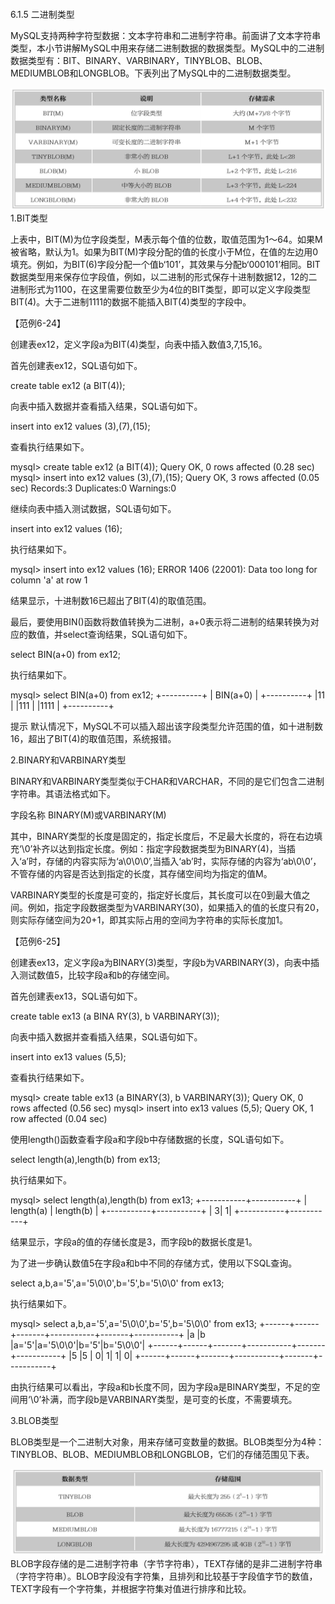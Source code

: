 #### 
  6.1.5 二进制类型


MySQL支持两种字符型数据：文本字符串和二进制字符串。前面讲了文本字符串类型，本小节讲解MySQL中用来存储二进制数据的数据类型。MySQL中的二进制数据类型有：BIT、BINARY、VARBINARY，TINYBLOB、BLOB、MEDIUMBLOB和LONGBLOB。下表列出了MySQL中的二进制数据类型。

![Figure-0155-151.jpg](../images/Figure-0155-151.jpg)
1.BIT类型

上表中，BIT(M)为位字段类型，M表示每个值的位数，取值范围为1～64。如果M被省略，默认为1。如果为BIT(M)字段分配的值的长度小于M位，在值的左边用0填充。例如，为BIT(6)字段分配一个值b‘101’，其效果与分配b‘000101’相同。BIT数据类型用来保存位字段值，例如，以二进制的形式保存十进制数据12，12的二进制形式为1100，在这里需要位数至少为4位的BIT类型，即可以定义字段类型BIT(4)。大于二进制1111的数据不能插入BIT(4)类型的字段中。

【范例6-24】

创建表ex12，定义字段a为BIT(4)类型，向表中插入数值3,7,15,16。

首先创建表ex12，SQL语句如下。

&#13;
    create table ex12 (a BIT(4));&#13;

向表中插入数据并查看插入结果，SQL语句如下。

&#13;
    insert into ex12 values (3),(7),(15);&#13;

查看执行结果如下。

&#13;
    mysql> create table ex12 (a BIT(4));&#13;
    Query OK, 0 rows affected (0.28 sec)&#13;
    mysql> insert into ex12 values (3),(7),(15);&#13;
    Query OK, 3 rows affected (0.05 sec)&#13;
    Records:3 Duplicates:0 Warnings:0&#13;

继续向表中插入测试数据，SQL语句如下。

&#13;
    insert into ex12 values (16);&#13;

执行结果如下。

&#13;
    mysql> insert into ex12 values (16);&#13;
    ERROR 1406 (22001): Data too long for column 'a' at row 1&#13;

结果显示，十进制数16已超出了BIT(4)的取值范围。

最后，要使用BIN()函数将数值转换为二进制，a+0表示将二进制的结果转换为对应的数值，并select查询结果，SQL语句如下。

&#13;
    select BIN(a+0) from ex12;&#13;

执行结果如下。

&#13;
    mysql> select BIN(a+0) from ex12;&#13;
    +----------+&#13;
    | BIN(a+0) |&#13;
    +----------+&#13;
    |11   |&#13;
    |111   |&#13;
    |1111  |&#13;
    +----------+&#13;

提示 
 默认情况下，MySQL不可以插入超出该字段类型允许范围的值，如十进制数16，超出了BIT(4)的取值范围，系统报错。

2.BINARY和VARBINARY类型

BINARY和VARBINARY类型类似于CHAR和VARCHAR，不同的是它们包含二进制字符串。其语法格式如下。

字段名称 BINARY(M)或VARBINARY(M)

其中，BINARY类型的长度是固定的，指定长度后，不足最大长度的，将在右边填充‘\0’补齐以达到指定长度。例如：指定字段数据类型为BINARY(4)，当插入‘a’时，存储的内容实际为‘a\0\0\0’,当插入‘ab’时，实际存储的内容为‘ab\0\0’，不管存储的内容是否达到指定的长度，其存储空间均为指定的值M。

VARBINARY类型的长度是可变的，指定好长度后，其长度可以在0到最大值之间。例如，指定字段数据类型为VARBINARY(30)，如果插入的值的长度只有20，则实际存储空间为20+1，即其实际占用的空间为字符串的实际长度加1。

【范例6-25】

创建表ex13，定义字段a为BINARY(3)类型，字段b为VARBINARY(3)，向表中插入测试数值5，比较字段a和b的存储空间。

首先创建表ex13，SQL语句如下。

&#13;
    create table ex13 (a BINA&#13;
    RY(3), b VARBINARY(3));&#13;

向表中插入数据并查看插入结果，SQL语句如下。

&#13;
    insert into ex13 values (5,5);&#13;

查看执行结果如下。

&#13;
    mysql> create table ex13 (a BINARY(3), b VARBINARY(3));&#13;
    Query OK, 0 rows affected (0.56 sec)&#13;
    mysql> insert into ex13 values (5,5);&#13;
    Query OK, 1 row affected (0.04 sec)&#13;

使用length()函数查看字段a和字段b中存储数据的长度，SQL语句如下。

&#13;
    select length(a),length(b) from ex13;&#13;

执行结果如下。

&#13;
    mysql> select length(a),length(b) from ex13;&#13;
    +-----------+-----------+&#13;
    | length(a) | length(b) |&#13;
    +-----------+-----------+&#13;
    |    3|    1|&#13;
    +-----------+-----------+&#13;

结果显示，字段a的值的存储长度是3，而字段b的数据长度是1。

为了进一步确认数值5在字段a和b中不同的存储方式，使用以下SQL查询。

&#13;
    select a,b,a='5',a='5\0\0',b='5',b='5\0\0' from ex13;&#13;

执行结果如下。

&#13;
    mysql> select a,b,a='5',a='5\0\0',b='5',b='5\0\0' from ex13;&#13;
    +------+------+-------+-----------+-------+-----------+&#13;
    |a  |b  |a='5'|a='5\0\0'|b='5'|b='5\0\0'|&#13;
    +------+------+-------+-----------+-------+-----------+&#13;
    |5  |5  |  0|    1|  1|    0|&#13;
    +------+------+-------+-----------+-------+-----------+&#13;

由执行结果可以看出，字段a和b长度不同，因为字段a是BINARY类型，不足的空间用‘\0’补满，而字段b是VARBINARY类型，是可变的长度，不需要填充。

3.BLOB类型

BLOB类型是一个二进制大对象，用来存储可变数量的数据。BLOB类型分为4种：TINYBLOB、BLOB、MEDIUMBLOB和LONGBLOB，它们的存储范围见下表。

![Figure-0158-152.jpg](../images/Figure-0158-152.jpg)
BLOB字段存储的是二进制字符串（字节字符串），TEXT存储的是非二进制字符串（字符字符串）。BLOB字段没有字符集，且排列和比较基于字段值字节的数值，TEXT字段有一个字符集，并根据字符集对值进行排序和比较。

